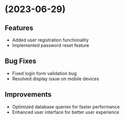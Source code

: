 # (2023-06-29)




## Features

- Added user registration functionality
- Implemented password reset feature

## Bug Fixes

- Fixed login form validation bug
- Resolved display issue on mobile devices

## Improvements

- Optimized database queries for faster performance
- Enhanced user interface for better user experience
